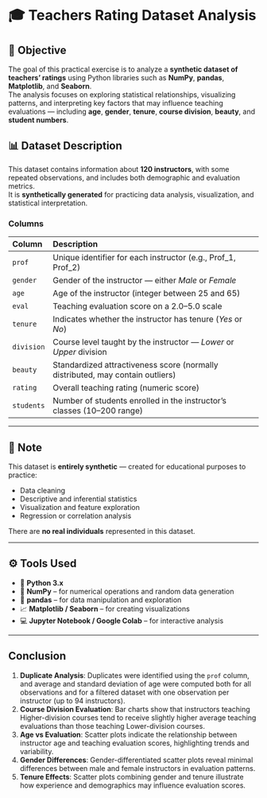 # 🎓 Teachers Rating Dataset Analysis  

## 🧭 Objective  
The goal of this practical exercise is to analyze a **synthetic dataset of teachers’ ratings** using Python libraries such as **NumPy**, **pandas**, **Matplotlib**, and **Seaborn**.  
The analysis focuses on exploring statistical relationships, visualizing patterns, and interpreting key factors that may influence teaching evaluations — including **age**, **gender**, **tenure**, **course division**, **beauty**, and **student numbers**.

## 📊 Dataset Description  
This dataset contains information about **120 instructors**, with some repeated observations, and includes both demographic and evaluation metrics.  
It is **synthetically generated** for practicing data analysis, visualization, and statistical interpretation.

### Columns

| Column | Description |
|:--|:--|
| `prof` | Unique identifier for each instructor (e.g., Prof_1, Prof_2) |
| `gender` | Gender of the instructor — either *Male* or *Female* |
| `age` | Age of the instructor (integer between 25 and 65) |
| `eval` | Teaching evaluation score on a 2.0–5.0 scale |
| `tenure` | Indicates whether the instructor has tenure (*Yes* or *No*) |
| `division` | Course level taught by the instructor — *Lower* or *Upper* division |
| `beauty` | Standardized attractiveness score (normally distributed, may contain outliers) |
| `rating` | Overall teaching rating (numeric score) |
| `students` | Number of students enrolled in the instructor’s classes (10–200 range) |

---

## 🧩 Note  
This dataset is **entirely synthetic** — created for educational purposes to practice:  
- Data cleaning  
- Descriptive and inferential statistics  
- Visualization and feature exploration  
- Regression or correlation analysis  

There are **no real individuals** represented in this dataset.

---

## ⚙️ Tools Used  
- 🐍 **Python 3.x**  
- 🔢 **NumPy** – for numerical operations and random data generation  
- 🧮 **pandas** – for data manipulation and exploration  
- 📈 **Matplotlib / Seaborn** – for creating visualizations  
- 💻 **Jupyter Notebook / Google Colab** – for interactive analysis  

---

## Conclusion

1. **Duplicate Analysis**: Duplicates were identified using the `prof` column, and average and standard deviation of age were computed both for all observations and for a filtered dataset with one observation per instructor (up to 94 instructors).  
2. **Course Division Evaluation**: Bar charts show that instructors teaching Higher-division courses tend to receive slightly higher average teaching evaluations than those teaching Lower-division courses.  
3. **Age vs Evaluation**: Scatter plots indicate the relationship between instructor age and teaching evaluation scores, highlighting trends and variability.  
4. **Gender Differences**: Gender-differentiated scatter plots reveal minimal differences between male and female instructors in evaluation patterns.  
5. **Tenure Effects**: Scatter plots combining gender and tenure illustrate how experience and demographics may influence evaluation scores.


